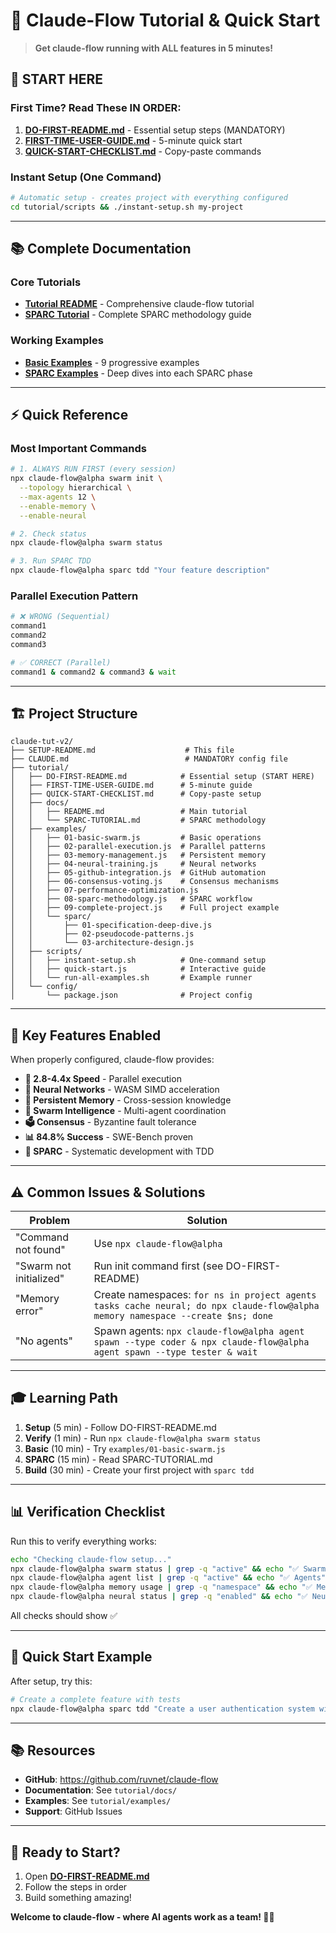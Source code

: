 # 🚀 Claude-Flow Tutorial & Quick Start

> **Get claude-flow running with ALL features in 5 minutes!**

## 🎯 START HERE

### First Time? Read These IN ORDER:

1. **[DO-FIRST-README.md](tutorial/DO-FIRST-README.md)** - Essential setup steps (MANDATORY)
2. **[FIRST-TIME-USER-GUIDE.md](tutorial/FIRST-TIME-USER-GUIDE.md)** - 5-minute quick start
3. **[QUICK-START-CHECKLIST.md](tutorial/QUICK-START-CHECKLIST.md)** - Copy-paste commands

### Instant Setup (One Command)

```bash
# Automatic setup - creates project with everything configured
cd tutorial/scripts && ./instant-setup.sh my-project
```

---

## 📚 Complete Documentation

### Core Tutorials
- **[Tutorial README](tutorial/docs/README.md)** - Comprehensive claude-flow tutorial
- **[SPARC Tutorial](tutorial/docs/SPARC-TUTORIAL.md)** - Complete SPARC methodology guide

### Working Examples
- **[Basic Examples](tutorial/examples/)** - 9 progressive examples
- **[SPARC Examples](tutorial/examples/sparc/)** - Deep dives into each SPARC phase

---

## ⚡ Quick Reference

### Most Important Commands

```bash
# 1. ALWAYS RUN FIRST (every session)
npx claude-flow@alpha swarm init \
  --topology hierarchical \
  --max-agents 12 \
  --enable-memory \
  --enable-neural

# 2. Check status
npx claude-flow@alpha swarm status

# 3. Run SPARC TDD
npx claude-flow@alpha sparc tdd "Your feature description"
```

### Parallel Execution Pattern

```bash
# ❌ WRONG (Sequential)
command1
command2  
command3

# ✅ CORRECT (Parallel)
command1 & command2 & command3 & wait
```

---

## 🏗️ Project Structure

```
claude-tut-v2/
├── SETUP-README.md                    # This file
├── CLAUDE.md                          # MANDATORY config file
├── tutorial/
│   ├── DO-FIRST-README.md            # Essential setup (START HERE)
│   ├── FIRST-TIME-USER-GUIDE.md      # 5-minute guide
│   ├── QUICK-START-CHECKLIST.md      # Copy-paste setup
│   ├── docs/
│   │   ├── README.md                 # Main tutorial
│   │   └── SPARC-TUTORIAL.md         # SPARC methodology
│   ├── examples/
│   │   ├── 01-basic-swarm.js         # Basic operations
│   │   ├── 02-parallel-execution.js  # Parallel patterns
│   │   ├── 03-memory-management.js   # Persistent memory
│   │   ├── 04-neural-training.js     # Neural networks
│   │   ├── 05-github-integration.js  # GitHub automation
│   │   ├── 06-consensus-voting.js    # Consensus mechanisms
│   │   ├── 07-performance-optimization.js
│   │   ├── 08-sparc-methodology.js   # SPARC workflow
│   │   ├── 09-complete-project.js    # Full project example
│   │   └── sparc/
│   │       ├── 01-specification-deep-dive.js
│   │       ├── 02-pseudocode-patterns.js
│   │       └── 03-architecture-design.js
│   ├── scripts/
│   │   ├── instant-setup.sh          # One-command setup
│   │   ├── quick-start.js            # Interactive guide
│   │   └── run-all-examples.sh       # Example runner
│   └── config/
│       └── package.json              # Project config
```

---

## 🔑 Key Features Enabled

When properly configured, claude-flow provides:

- **🚀 2.8-4.4x Speed** - Parallel execution
- **🧠 Neural Networks** - WASM SIMD acceleration  
- **💾 Persistent Memory** - Cross-session knowledge
- **🐝 Swarm Intelligence** - Multi-agent coordination
- **🗳️ Consensus** - Byzantine fault tolerance
- **📊 84.8% Success** - SWE-Bench proven
- **🎯 SPARC** - Systematic development with TDD

---

## ⚠️ Common Issues & Solutions

| Problem | Solution |
|---------|----------|
| "Command not found" | Use `npx claude-flow@alpha` |
| "Swarm not initialized" | Run init command first (see DO-FIRST-README) |
| "Memory error" | Create namespaces: `for ns in project agents tasks cache neural; do npx claude-flow@alpha memory namespace --create $ns; done` |
| "No agents" | Spawn agents: `npx claude-flow@alpha agent spawn --type coder & npx claude-flow@alpha agent spawn --type tester & wait` |

---

## 🎓 Learning Path

1. **Setup** (5 min) - Follow DO-FIRST-README.md
2. **Verify** (1 min) - Run `npx claude-flow@alpha swarm status`
3. **Basic** (10 min) - Try `examples/01-basic-swarm.js`
4. **SPARC** (15 min) - Read SPARC-TUTORIAL.md
5. **Build** (30 min) - Create your first project with `sparc tdd`

---

## 📊 Verification Checklist

Run this to verify everything works:

```bash
echo "Checking claude-flow setup..."
npx claude-flow@alpha swarm status | grep -q "active" && echo "✅ Swarm" || echo "❌ Swarm"
npx claude-flow@alpha agent list | grep -q "active" && echo "✅ Agents" || echo "❌ Agents"
npx claude-flow@alpha memory usage | grep -q "namespace" && echo "✅ Memory" || echo "❌ Memory"
npx claude-flow@alpha neural status | grep -q "enabled" && echo "✅ Neural" || echo "❌ Neural"
```

All checks should show ✅

---

## 🚀 Quick Start Example

After setup, try this:

```bash
# Create a complete feature with tests
npx claude-flow@alpha sparc tdd "Create a user authentication system with JWT tokens"
```

---

## 📚 Resources

- **GitHub**: https://github.com/ruvnet/claude-flow
- **Documentation**: See `tutorial/docs/`
- **Examples**: See `tutorial/examples/`
- **Support**: GitHub Issues

---

## 🎉 Ready to Start?

1. Open **[DO-FIRST-README.md](tutorial/DO-FIRST-README.md)**
2. Follow the steps in order
3. Build something amazing!

**Welcome to claude-flow - where AI agents work as a team! 🐝🚀**